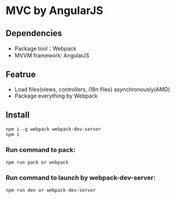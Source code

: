 
# MVC by AngularJS
## Dependencies
- Package tool：Webpack
- MVVM framework: AngularJS

## Featrue
- Load files(views, controllers, i18n files) asynchronously(AMD)
- Package everything by Webpack

## Install
    npm i -g webpack webpack-dev-server
    npm i

### Run command to pack:
    npm run pack or webpack

### Run command to launch by webpack-dev-server:
    npm run dev or webpack-dev-server

